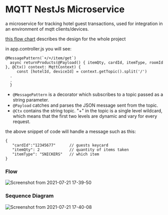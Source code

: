 # MQTT NestJs Microservice

a microservice for tracking hotel guest transactions, used for integration in an environment of mqtt clients/devices.

[this flow chart](https://drive.google.com/file/d/1L-hOiWROy5YEKuuM7u_TAsaSyjVqQcrI/view?usp=sharing) describes the design for the whole project

in app.controller.js you will see: 
````
@MessagePattern(`+/+/item/get`)
  async returnProducts(@Payload() { itemQty, cardId, itemType, roomId }, @Ctx() context: MqttContext) {
     const [hotelId, deviceId] = context.getTopic().split('/')
  .
  .
  }
````

- `@MessagePattern` is a decorator which subscribes to a topic passed as a string parameter.
- `@Payload` catches and parses the JSON message sent from the topic.
- `@Ctx` contains the string topic. "+" in the topic is a single level wildcard, 
which means that the first two levels are dynamic and vary for every request.

the above snippet of code will handle a message such as this:
````
{
   "cardId":"12345677"      // guests keycard
   "itemQty": 2             // quantity of items taken
   "itemType": "SNICKERS"   // which item
}
````

### Flow

![Screenshot from 2021-07-21 17-39-50](https://user-images.githubusercontent.com/53683817/126508007-2c5b7ec7-1345-41ed-ab08-82a0a57821a4.png)

### Sequence Diagram

![Screenshot from 2021-07-21 17-40-08](https://user-images.githubusercontent.com/53683817/126508469-89133759-202a-4bb8-9c47-c46717fbc3ed.png)






